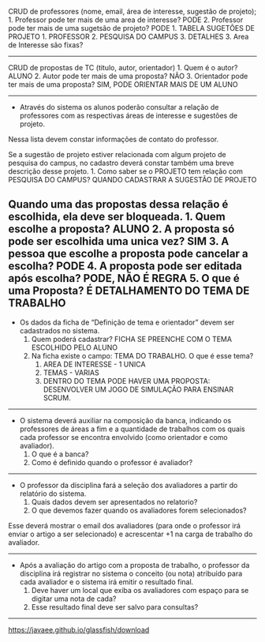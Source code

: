 CRUD de professores (nome, email, área de interesse, sugestão de projeto);
    1. Professor pode ter mais de uma area de interesse? PODE
    2. Professor pode ter mais de uma sugetsão de projeto? PODE
       1. TABELA SUGETÕES DE PROJETO
          1. PROFESSOR
          2. PESQUISA DO CAMPUS
          3. DETALHES
    3. Area de Interesse são fixas? 

---
CRUD de propostas de TC (titulo, autor, orientador)
    1. Quem é o autor? ALUNO
    2. Autor pode ter mais de uma proposta? NÃO 
    3. Orientador pode ter mais de uma proposta? SIM, PODE ORIENTAR MAIS DE UM ALUNO

---
* Através do sistema os alunos poderão consultar a relação de professores com as respectivas áreas de interesse e sugestões de projeto.

Nessa lista devem constar informações de contato do professor.

Se a sugestão de projeto estiver relacionada com algum projeto de pesquisa do campus, no cadastro deverá constar também uma breve descrição desse projeto.
    1. Como saber se o PROJETO tem relação com PESQUISA DO CAMPUS?  QUANDO CADASTRAR A SUGESTÃO DE PROJETO

Quando uma das propostas dessa relação é escolhida, ela deve ser bloqueada.
    1. Quem escolhe a proposta? ALUNO
    2. A proposta só pode ser escolhida uma unica vez? SIM
    3. A pessoa que escolhe a proposta pode cancelar a escolha? PODE
    4. A proposta pode ser editada após escolha? PODE, NÃO É REGRA
    5. O que é uma Proposta? É DETALHAMENTO DO TEMA DE TRABALHO
---
* Os dados da ficha de “Definição de tema e orientador” devem ser cadastrados no sistema.
    1. Quem poderá cadastrar? FICHA SE PREENCHE COM O TEMA ESCOLHIDO PELO ALUNO
    2. Na ficha existe o campo: TEMA DO TRABALHO. O que é esse tema? 
       1. AREA DE INTERESSE - 1 UNICA
       2. TEMAS - VARIAS
       3. DENTRO DO TEMA PODE HAVER UMA PROPOSTA: DESENVOLVER UM JOGO DE SIMULAÇÃO PARA ENSINAR SCRUM.

---
* O sistema deverá auxiliar na composição da banca, indicando os professores de áreas a fim e a quantidade de trabalhos com os quais cada professor se encontra envolvido (como orientador e como avaliador). 
    1. O que é a banca?
    2. Como é definido quando o professor é avaliador?

---
* O professor da disciplina fará a seleção dos avaliadores a partir do relatório do
sistema. 
    1. Quais dados devem ser apresentados no relatorio?
    2. O que devemos fazer quando os avaliadores forem selecionados?

Esse deverá mostrar o email dos avaliadores (para onde o professor irá
enviar o artigo a ser selecionado) e acrescentar +1 na carga de trabalho do avaliador.

---
* Após a avaliação do artigo com a proposta de trabalho, o professor da disciplina irá
registrar no sistema o conceito (ou nota) atribuído para cada avaliador e o sistema irá
emitir o resultado final.
    1. Deve haver um local que exiba os avaliadores com espaço para se digitar uma nota de cada?
    2. Esse resultado final deve ser salvo para consultas?

---

https://javaee.github.io/glassfish/download